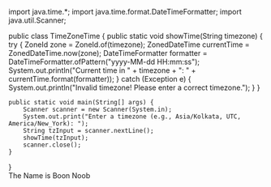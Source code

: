 import java.time.*;
import java.time.format.DateTimeFormatter;
import java.util.Scanner;

public class TimeZoneTime {
    public static void showTime(String timezone) {
        try {
            ZoneId zone = ZoneId.of(timezone);
            ZonedDateTime currentTime = ZonedDateTime.now(zone);
            DateTimeFormatter formatter = DateTimeFormatter.ofPattern("yyyy-MM-dd HH:mm:ss");
            System.out.println("Current time in " + timezone + ": " + currentTime.format(formatter));
        } catch (Exception e) {
            System.out.println("Invalid timezone! Please enter a correct timezone.");
        }
    }

    public static void main(String[] args) {
        Scanner scanner = new Scanner(System.in);
        System.out.print("Enter a timezone (e.g., Asia/Kolkata, UTC, America/New_York): ");
        String tzInput = scanner.nextLine();
        showTime(tzInput);
        scanner.close();
    }
}
<br>
The Name is Boon Noob
